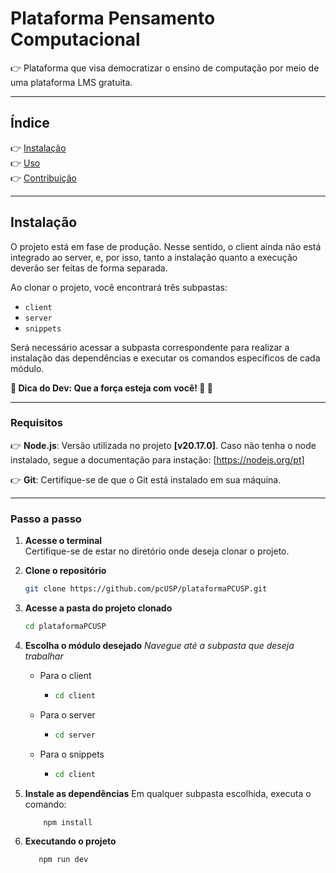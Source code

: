 # **Plataforma Pensamento Computacional**

👉 Plataforma que visa democratizar o ensino de computação por meio de uma plataforma LMS gratuita.

---

## **Índice**
👉 [Instalação](#instalação)  
👉 [Uso](#uso)  
👉 [Contribuição](#contribuição)  

---

## **Instalação**

O projeto está em fase de produção. Nesse sentido, o client ainda não está integrado ao server, e, por isso, tanto a instalação quanto a execução deverão ser feitas de forma separada.  

Ao clonar o projeto, você encontrará três subpastas:  
- `client`  
- `server`  
- `snippets`  

Será necessário acessar a subpasta correspondente para realizar a instalação das dependências e executar os comandos específicos de cada módulo.

**🌟 Dica do Dev: Que a força esteja com você! 🚀 🌟**

---

### **Requisitos**
👉 **Node.js**: Versão utilizada no projeto **[v20.17.0]**. Caso não tenha o node instalado, segue a documentação para instação: [https://nodejs.org/pt]

👉 **Git**: Certifique-se de que o Git está instalado em sua máquina.  

---

### **Passo a passo**

1. **Acesse o terminal**  
   Certifique-se de estar no diretório onde deseja clonar o projeto.  

2. **Clone o repositório**  
   ```bash
   git clone https://github.com/pcUSP/plataformaPCUSP.git 

3. **Acesse a pasta do projeto clonado**
   ```bash
   cd plataformaPCUSP

4. **Escolha o módulo desejado**
   *Navegue até a subpasta que deseja trabalhar*
   - Para o client
     - ```bash
       cd client
   - Para o server
     - ```bash
       cd server
   - Para o snippets
     - ```bash
       cd client
       
5. **Instale as dependências**
   Em qualquer subpasta escolhida, executa o comando:

   ```bash
       npm install

6. **Executando o projeto**

   ```bash
      npm run dev
